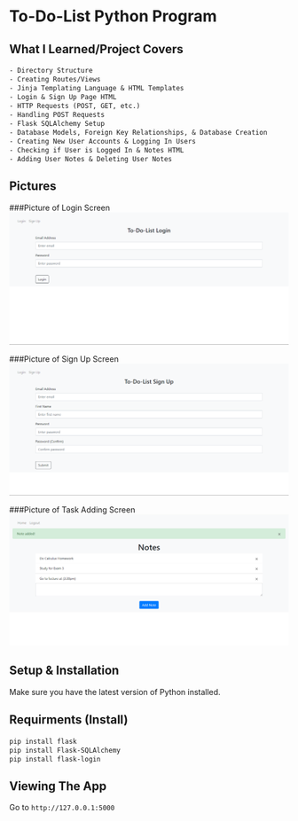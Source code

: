 # To-Do-List Python Program



## What I Learned/Project Covers

```
- Directory Structure
- Creating Routes/Views
- Jinja Templating Language & HTML Templates
- Login & Sign Up Page HTML 
- HTTP Requests (POST, GET, etc.)
- Handling POST Requests
- Flask SQLAlchemy Setup
- Database Models, Foreign Key Relationships, & Database Creation
- Creating New User Accounts & Logging In Users 
- Checking if User is Logged In & Notes HTML
- Adding User Notes & Deleting User Notes
```


## Pictures

###Picture of Login Screen
![](images/home.png)

###Picture of Sign Up Screen
![](images/signup.png)

###Picture of Task Adding Screen
![](images/notes1.png)


## Setup & Installation 

Make sure you have the latest version of Python installed.


## Requirments (Install)
```
pip install flask
pip install Flask-SQLAlchemy
pip install flask-login
```

## Viewing The App

Go to `http://127.0.0.1:5000`

